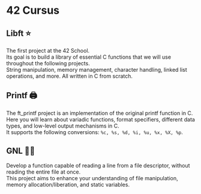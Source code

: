 # 42 Cursus

## Libft ⭐
The first project at the 42 School.  
Its goal is to build a library of essential C functions that we will use throughout the following projects.  
String manipulation, memory management, character handling, linked list operations, and more. All written in C from scratch.  

## Printf 🖨
The ft_printf project is an implementation of the original printf function in C. Here you will learn about variadic functions, format specifiers, different data types, and low-level output mechanisms in C.   
It supports the following conversions: ```%c, %s, %d, %i, %u, %x, %X, %p```.  

## GNL 🏃‍♀️
Develop a function capable of reading a line from a file descriptor, without reading the entire file at once.   
This project aims to enhance your understanding of file manipulation, memory allocation/liberation, and static variables.  
